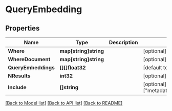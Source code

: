 # QueryEmbedding

## Properties
Name | Type | Description | Notes
------------ | ------------- | ------------- | -------------
**Where** | **map[string]string** |  | [optional] [default to {}]
**WhereDocument** | **map[string]string** |  | [optional] [default to {}]
**QueryEmbeddings** | [**[][]float32**](array.md) |  | [default to null]
**NResults** | **int32** |  | [optional] [default to 10]
**Include** | **[]string** |  | [optional] [default to ["metadatas","documents","distances"]]

[[Back to Model list]](../README.md#documentation-for-models) [[Back to API list]](../README.md#documentation-for-api-endpoints) [[Back to README]](../README.md)

